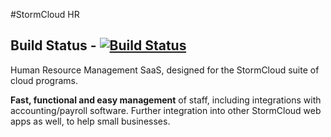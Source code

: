#StormCloud HR

Build Status - [![Build Status](https://travis-ci.org/StormBurpee/stormcloud-hr.svg?branch=master)](https://travis-ci.org/StormBurpee/stormcloud-hr)
----------
Human Resource Management SaaS, designed for the StormCloud suite of cloud programs.

**Fast, functional and easy management** of staff, including integrations with accounting/payroll software. Further integration into other StormCloud web apps as well, to help small businesses.
